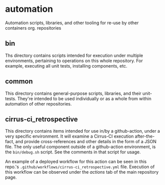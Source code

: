 # automation
Automation scripts, libraries, and other tooling for re-use by other containers org. repositories

## bin

Ths directory contains scripts intended for execution under multiple environments,
pertaining to operations on this whole repository.  For example, executing all
unit tests, installing components, etc.

## common

This directory contains general-purpose scripts, libraries, and their unit-tests.
They're intended to be used individually or as a whole from within automation of
other repositories.

## cirrus-ci_retrospective

This directory contains items intended for use in/by a github-action, under a
very specific environment.  It will examine a Cirrus-CI execution after-the-fact,
and provide cross-references and other details in the form of a JSON file.  The
only useful component outside of a github-action environment, is the
`bin/debug.sh` script.  See the comments in that script for usage.

An example of a deployed workflow for this action can be seen in this repo.'s
`.github/workflows/cirrus-ci_retrospective.yml` file.  Execution of this
workflow can be observed under the *actions* tab of the main repository
page.
